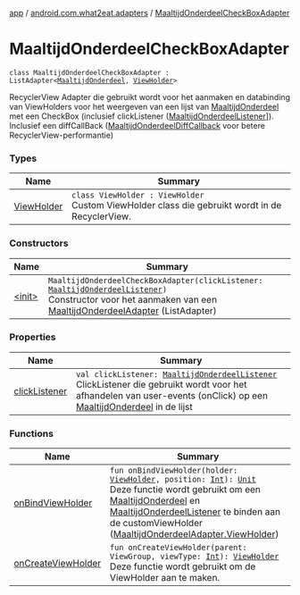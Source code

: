 [app](../../index.md) / [android.com.what2eat.adapters](../index.md) / [MaaltijdOnderdeelCheckBoxAdapter](./index.md)

# MaaltijdOnderdeelCheckBoxAdapter

`class MaaltijdOnderdeelCheckBoxAdapter : ListAdapter<`[`MaaltijdOnderdeel`](../../android.com.what2eat.model/-maaltijd-onderdeel/index.md)`, `[`ViewHolder`](-view-holder/index.md)`>`

RecyclerView Adapter die gebruikt wordt voor het aanmaken en databinding van ViewHolders voor
het weergeven van een lijst van [MaaltijdOnderdeel](../../android.com.what2eat.model/-maaltijd-onderdeel/index.md) met een CheckBox (inclusief clickListener
([MaaltijdOnderdeelListener](../-maaltijd-onderdeel-listener/index.md)]). Inclusief een diffCallBack ([MaaltijdOnderdeelDiffCallback](../-maaltijd-onderdeel-diff-callback/index.md) voor
betere RecyclerView-performantie)

### Types

| Name | Summary |
|---|---|
| [ViewHolder](-view-holder/index.md) | `class ViewHolder : ViewHolder`<br>Custom ViewHolder class die gebruikt wordt in de RecyclerView. |

### Constructors

| Name | Summary |
|---|---|
| [&lt;init&gt;](-init-.md) | `MaaltijdOnderdeelCheckBoxAdapter(clickListener: `[`MaaltijdOnderdeelListener`](../-maaltijd-onderdeel-listener/index.md)`)`<br>Constructor voor het aanmaken van een [MaaltijdOnderdeelAdapter](../-maaltijd-onderdeel-adapter/index.md) (ListAdapter) |

### Properties

| Name | Summary |
|---|---|
| [clickListener](click-listener.md) | `val clickListener: `[`MaaltijdOnderdeelListener`](../-maaltijd-onderdeel-listener/index.md)<br>ClickListener die gebruikt wordt voor het afhandelen van user-events (onClick) op een [MaaltijdOnderdeel](../../android.com.what2eat.model/-maaltijd-onderdeel/index.md) in de lijst |

### Functions

| Name | Summary |
|---|---|
| [onBindViewHolder](on-bind-view-holder.md) | `fun onBindViewHolder(holder: `[`ViewHolder`](-view-holder/index.md)`, position: `[`Int`](https://kotlinlang.org/api/latest/jvm/stdlib/kotlin/-int/index.html)`): `[`Unit`](https://kotlinlang.org/api/latest/jvm/stdlib/kotlin/-unit/index.html)<br>Deze functie wordt gebruikt om een [MaaltijdOnderdeel](../../android.com.what2eat.model/-maaltijd-onderdeel/index.md) en [MaaltijdOnderdeelListener](../-maaltijd-onderdeel-listener/index.md) te binden aan de customViewHolder ([MaaltijdOnderdeelAdapter.ViewHolder](../-maaltijd-onderdeel-adapter/-view-holder/index.md)) |
| [onCreateViewHolder](on-create-view-holder.md) | `fun onCreateViewHolder(parent: ViewGroup, viewType: `[`Int`](https://kotlinlang.org/api/latest/jvm/stdlib/kotlin/-int/index.html)`): `[`ViewHolder`](-view-holder/index.md)<br>Deze functie wordt gebruikt om de ViewHolder aan te maken. |
